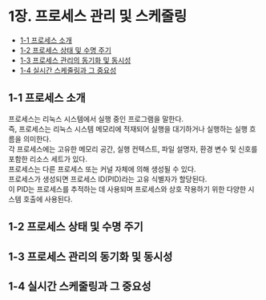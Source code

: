 # 1장. **프로세스 관리 및 스케줄링**

  * [1-1 프로세스 소개](#1-1-프로세스-소개) 
  * [1-2 프로세스 상태 및 수명 주기](#1-2-프로세스-상태-및-수명-주기)
  * [1-3 프로세스 관리의 동기화 및 동시성](#1-3-프로세스-관리의-동기화-및-동시성)
  * [1-4 실시간 스케줄링과 그 중요성](#1-4-실시간-스케줄링과-그-중요성)

## 1-1 프로세스 소개
  프로세스는 리눅스 시스템에서 실행 중인 프로그램을 말한다.  
  즉, 프로세스는 리눅스 시스템 메모리에 적재되어 실행을 대기하거나 실행하는 실행 흐름을 의미한다.  
  각 프로세스에는 고유한 메모리 공간, 실행 컨텍스트, 파일 설명자, 환경 변수 및 신호를 포함한 리소스 세트가 있다.  
  프로세스는 다른 프로세스 또는 커널 자체에 의해 생성될 수 있다.  
  프로세스가 생성되면 프로세스 ID(PID)라는 고유 식별자가 할당된다.  
  이 PID는 프로세스를 추적하는 데 사용되며 프로세스와 상호 작용하기 위한 다양한 시스템 호출에 사용된다.

## 1-2 프로세스 상태 및 수명 주기

## 1-3 프로세스 관리의 동기화 및 동시성
## 1-4 실시간 스케줄링과 그 중요성
